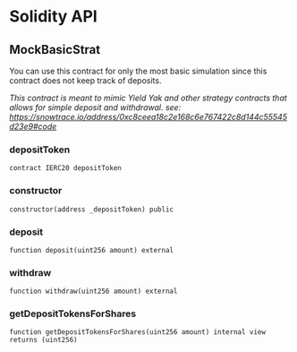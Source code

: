 # Solidity API

## MockBasicStrat

You can use this contract for only the most basic simulation since this contract
does not keep track of deposits.

_This contract is meant to mimic Yield Yak and other strategy contracts that 
allows for simple deposit and withdrawal. see: https://snowtrace.io/address/0xc8ceea18c2e168c6e767422c8d144c55545d23e9#code_

### depositToken

```solidity
contract IERC20 depositToken
```

### constructor

```solidity
constructor(address _depositToken) public
```

### deposit

```solidity
function deposit(uint256 amount) external
```

### withdraw

```solidity
function withdraw(uint256 amount) external
```

### getDepositTokensForShares

```solidity
function getDepositTokensForShares(uint256 amount) internal view returns (uint256)
```

